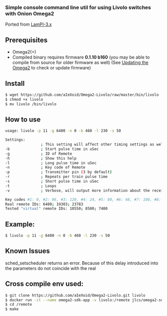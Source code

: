 ### Simple console command line util for using Livolo switches with Onion Omega2 

Ported from [LamPI-3.x](https://github.com/platenspeler/LamPI-3.x/tree/master/transmitters/livolo)

## Prerequisites
- Omega2(+)
- Compiled binary requires firmware **0.1.10 b160** (you may be able to compile from source for older firmware as well)
(See [Updating the Omega2](https://docs.onion.io/omega2-docs/using-the-omega-updating.html) to check or update firmware)

## Install
```bash
$ wget https://github.com/aIeXoid/Omega2-Livolo/raw/master/bin/livolo
$ chmod +x livolo
$ mv livolo /bin/livolo
```

## How to use
```bash
usage: livolo -p 11 -g 6400 -n 0 -b 460 -l 230 -s 50

Settings:
                ; This setting will affect other timing settings as well
-b              ; Start pulse time in uSec
-g              ; ID of Remote
-h              ; Show this help
-l              ; Long pulse time in uSec
-n              ; Key code of Remote
-p              ; Transmitter pin (3 by default)
-r              ; Repeats per train pulse time
-s              ; Short pulse time in uSec
-t              ; Loops
-v              ; Verbose, will output more information about the received codes

Key codes #1: 0, #2: 96, #3: 120, #4: 24, #5: 80, #6: 48, #7: 108, #8: 12, #9: 72; #10: 40, #OFF: 106
Real remote IDs: 6400; 19303; 23783
Tested "virtual" remote IDs: 10550; 8500; 7400
```
## Example:
```bash
$ livolo -p 11 -g 6400 -n 0 -b 460 -l 230 -s 50
```
## Known Issues
sched_setscheduler returns an error.  Because of this delay introduced into the parameters do not coincide with the real

## Cross compile env used:
```bash
$ git clone https://github.com/aIeXoid/Omega2-Livolo.git livolo
$ docker run -it --name omega2-sdk-app -v livolo:/remote jlcs/omega2-sdk bash
$ cd /remote
$ make
```
